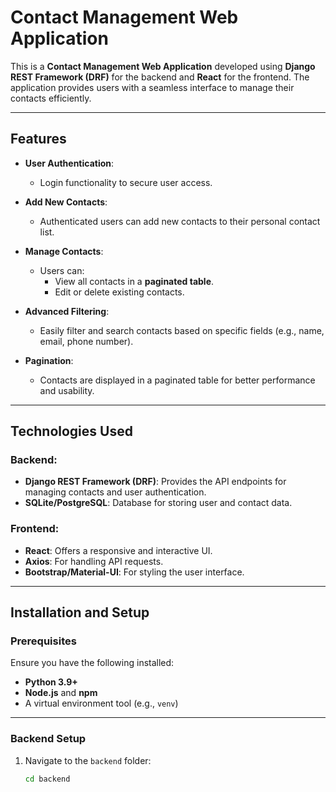 # Contact Management Web Application

This is a **Contact Management Web Application** developed using **Django REST Framework (DRF)** for the backend and **React** for the frontend. The application provides users with a seamless interface to manage their contacts efficiently.

---

## Features

- **User Authentication**:
  - Login functionality to secure user access.

- **Add New Contacts**:
  - Authenticated users can add new contacts to their personal contact list.

- **Manage Contacts**:
  - Users can:
    - View all contacts in a **paginated table**.
    - Edit or delete existing contacts.

- **Advanced Filtering**:
  - Easily filter and search contacts based on specific fields (e.g., name, email, phone number).

- **Pagination**:
  - Contacts are displayed in a paginated table for better performance and usability.

---

## Technologies Used

### Backend:
- **Django REST Framework (DRF)**: Provides the API endpoints for managing contacts and user authentication.
- **SQLite/PostgreSQL**: Database for storing user and contact data.

### Frontend:
- **React**: Offers a responsive and interactive UI.
- **Axios**: For handling API requests.
- **Bootstrap/Material-UI**: For styling the user interface.

---

## Installation and Setup

### Prerequisites
Ensure you have the following installed:
- **Python 3.9+**
- **Node.js** and **npm**
- A virtual environment tool (e.g., `venv`)

---

### Backend Setup

1. Navigate to the `backend` folder:
   ```bash
   cd backend

